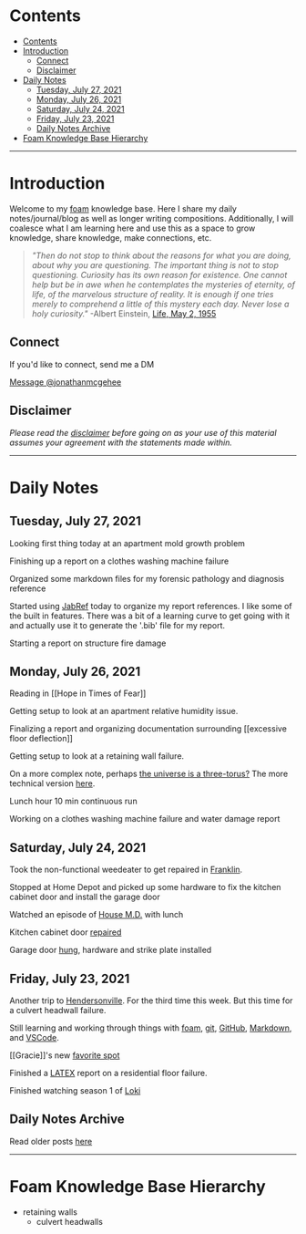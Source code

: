 # Contents
- [Contents](#contents)
- [Introduction](#introduction)
  - [Connect](#connect)
  - [Disclaimer](#disclaimer)
- [Daily Notes](#daily-notes)
  - [Tuesday, July 27, 2021](#tuesday-july-27-2021)
  - [Monday, July 26, 2021](#monday-july-26-2021)
  - [Saturday, July 24, 2021](#saturday-july-24-2021)
  - [Friday, July 23, 2021](#friday-july-23-2021)
  - [Daily Notes Archive](#daily-notes-archive)
- [Foam Knowledge Base Hierarchy](#foam-knowledge-base-hierarchy)

---

# Introduction

Welcome to my [foam](https://foambubble.github.io/foam/) knowledge base. Here I share my daily notes/journal/blog as well as longer writing compositions. Additionally, I will coalesce what I am learning here and use this as a space to grow knowledge, share knowledge, make connections, etc.

>*"Then do not stop to think about the reasons for what you are doing, about why you are questioning. The important thing is not to stop questioning. Curiosity has its own reason for existence. One cannot help but be in awe when he contemplates the mysteries of eternity, of life, of the marvelous structure of reality. It is enough if one tries merely to comprehend a little of this mystery each day. Never lose a holy curiosity."* -Albert Einstein, [Life, May 2, 1955](https://books.google.com/books?id=dlYEAAAAMBAJ&printsec=frontcover#v=onepage&q&f=false)  

## Connect
If you'd like to connect, send me a DM

<a href="https://twitter.com/messages/compose?recipient_id=86097822"
  class="twitter-dm-button" data-screen-name="@jonathanmcgehee">
Message @jonathanmcgehee</a>

## Disclaimer
*Please read the [disclaimer](disclaimer.md) before going on as your use of this material assumes your agreement with the statements made within.*

---

# Daily Notes

## Tuesday, July 27, 2021

Looking first thing today at an apartment mold growth problem

Finishing up a report on a clothes washing machine failure

Organized some markdown files for my forensic pathology and diagnosis reference

Started using [JabRef](https://www.jabref.org/) today to organize my report references. I like some of the built in features. There was a bit of a learning curve to get going with it and actually use it to generate the '.bib' file for my report.

Starting a report on structure fire damage

## Monday, July 26, 2021

Reading in [[Hope in Times of Fear]]

Getting setup to look at an apartment relative humidity issue.

Finalizing a report and organizing documentation surrounding [[excessive floor deflection]]

Getting setup to look at a retaining wall failure.

On a more complex note, perhaps [the universe is a three-torus?](https://www.vice.com/en/article/3aqjkn/the-universe-is-a-giant-donut-that-we-live-inside-new-research-suggests) The more technical version [here](https://arxiv.org/abs/2106.13205).

Lunch hour 10 min continuous run

Working on a clothes washing machine failure and water damage report

## Saturday, July 24, 2021

Took the non-functional weedeater to get repaired in [Franklin](https://en.wikipedia.org/wiki/Franklin,_Tennessee).

Stopped at Home Depot and picked up some hardware to fix the kitchen cabinet door and install the garage door

Watched an episode of [House M.D.](https://www.amazon.com/House-Season-1/dp/B000WCT7M8) with lunch

Kitchen cabinet door [repaired](https://photos.app.goo.gl/ne6X6K4FXGBxQsv98)

Garage door [hung](https://photos.app.goo.gl/Zi8jPGT4ZpXYWE4V7), hardware and strike plate installed

## Friday, July 23, 2021

Another trip to [Hendersonville](https://en.wikipedia.org/wiki/Hendersonville,_Tennessee). For the third time this week. But this time for a culvert headwall failure.

Still learning and working through things with [foam](https://foambubble.github.io/foam/), [git](https://git-scm.com/), [GitHub](https://github.com/), [Markdown](https://www.markdownguide.org/), and [VSCode](https://code.visualstudio.com/).

[[Gracie]]'s new [favorite spot](https://photos.app.goo.gl/Asqj14i852KXtxYP6)

Finished a [LATEX](https://www.latex-project.org/) report on a residential floor failure.

Finished watching season 1 of [Loki](https://www.disneyplus.com/series/loki/6pARMvILBGzF)

## Daily Notes Archive

Read older posts [here](dailyNotesArchive.md)

---

# Foam Knowledge Base Hierarchy


- retaining walls
    - culvert headwalls
